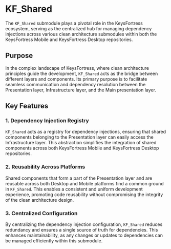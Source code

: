 # KF_Shared

The `KF_Shared` submodule plays a pivotal role in the KeysFortress ecosystem, serving as the centralized hub for managing dependency injections across various clean architecture submodules within both the KeysFortress Mobile and KeysFortress Desktop repositories.

## Purpose

In the complex landscape of KeysFortress, where clean architecture principles guide the development, `KF_Shared` acts as the bridge between different layers and components. Its primary purpose is to facilitate seamless communication and dependency resolution between the Presentation layer, Infrastructure layer, and the Main presentation layer.

## Key Features

### 1. Dependency Injection Registry

`KF_Shared` acts as a registry for dependency injections, ensuring that shared components belonging to the Presentation layer can easily access the Infrastructure layer. This abstraction simplifies the integration of shared components across both KeysFortress Mobile and KeysFortress Desktop repositories.

### 2. Reusability Across Platforms

Shared components that form a part of the Presentation layer and are reusable across both Desktop and Mobile platforms find a common ground in `KF_Shared`. This enables a consistent and uniform development experience, promoting code reusability without compromising the integrity of the clean architecture design.

### 3. Centralized Configuration

By centralizing the dependency injection configuration, `KF_Shared` reduces redundancy and ensures a single source of truth for dependencies. This enhances maintainability, as any changes or updates to dependencies can be managed efficiently within this submodule.
